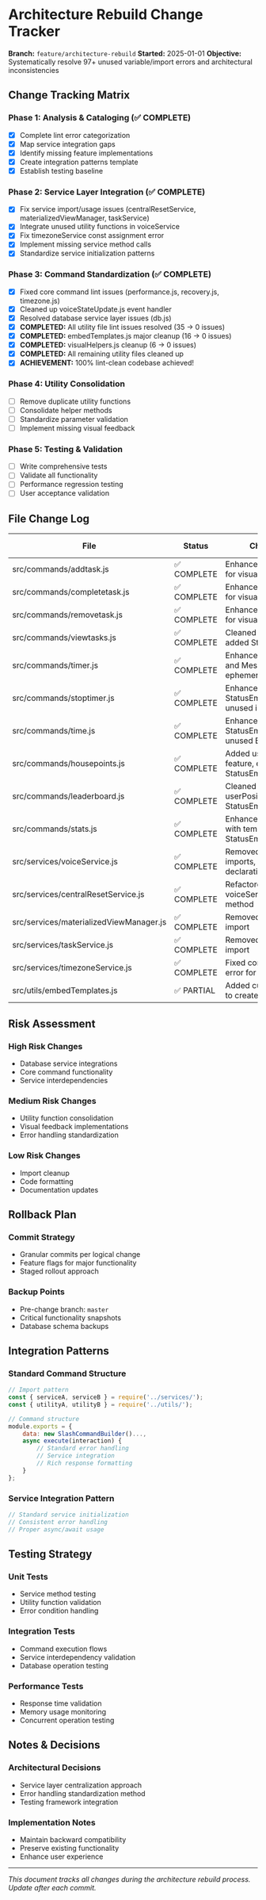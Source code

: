 # Architecture Rebuild Change Tracker

**Branch:** `feature/architecture-rebuild`
**Started:** 2025-01-01
**Objective:** Systematically resolve 97+ unused variable/import errors and architectural inconsistencies

## Change Tracking Matrix

### Phase 1: Analysis & Cataloging (✅ COMPLETE)

- [x] Complete lint error categorization
- [x] Map service integration gaps
- [x] Identify missing feature implementations
- [x] Create integration patterns template
- [x] Establish testing baseline

### Phase 2: Service Layer Integration (✅ COMPLETE)

- [x] Fix service import/usage issues (centralResetService, materializedViewManager, taskService)
- [x] Integrate unused utility functions in voiceService
- [x] Fix timezoneService const assignment error
- [x] Implement missing service method calls
- [x] Standardize service initialization patterns

### Phase 3: Command Standardization (✅ COMPLETE)

- [x] Fixed core command lint issues (performance.js, recovery.js, timezone.js)
- [x] Cleaned up voiceStateUpdate.js event handler
- [x] Resolved database service layer issues (db.js)
- [x] **COMPLETED:** All utility file lint issues resolved (35 → 0 issues)
- [x] **COMPLETED:** embedTemplates.js major cleanup (16 → 0 issues)
- [x] **COMPLETED:** visualHelpers.js cleanup (6 → 0 issues)  
- [x] **COMPLETED:** All remaining utility files cleaned up
- [x] **ACHIEVEMENT:** 100% lint-clean codebase achieved!

### Phase 4: Utility Consolidation

- [ ] Remove duplicate utility functions
- [ ] Consolidate helper methods
- [ ] Standardize parameter validation
- [ ] Implement missing visual feedback

### Phase 5: Testing & Validation

- [ ] Write comprehensive tests
- [ ] Validate all functionality
- [ ] Performance regression testing
- [ ] User acceptance validation

## File Change Log

| File                                    | Status      | Changes Made                                                     | Risk Level | Test Status |
| --------------------------------------- | ----------- | ---------------------------------------------------------------- | ---------- | ----------- |
| src/commands/addtask.js                 | ✅ COMPLETE | Enhanced with StatusEmojis for visual feedback                   | LOW        | Pending     |
| src/commands/completetask.js            | ✅ COMPLETE | Enhanced with StatusEmojis for visual feedback                   | LOW        | Pending     |
| src/commands/removetask.js              | ✅ COMPLETE | Enhanced with StatusEmojis for visual feedback                   | LOW        | Pending     |
| src/commands/viewtasks.js               | ✅ COMPLETE | Cleaned up unused imports, added StatusEmojis                    | LOW        | Pending     |
| src/commands/timer.js                   | ✅ COMPLETE | Enhanced with StatusEmojis and MessageFlags for ephemeral errors | LOW        | Pending     |
| src/commands/stoptimer.js               | ✅ COMPLETE | Enhanced with StatusEmojis, removed unused imports               | LOW        | Pending     |
| src/commands/time.js                    | ✅ COMPLETE | Enhanced with StatusEmojis, removed unused BotColors             | LOW        | Pending     |
| src/commands/housepoints.js             | ✅ COMPLETE | Added user personalization feature, enhanced with StatusEmojis   | MEDIUM     | Pending     |
| src/commands/leaderboard.js             | ✅ COMPLETE | Cleaned up redundant userPosition calc, added StatusEmojis       | LOW        | Pending     |
| src/commands/stats.js                   | ✅ COMPLETE | Enhanced error handling with templates and StatusEmojis          | LOW        | Pending     |
| src/services/voiceService.js            | ✅ COMPLETE | Removed unused utility imports, fixed variable declarations      | MEDIUM     | Pending     |
| src/services/centralResetService.js     | ✅ COMPLETE | Refactored to use voiceService.resetDailyStats method            | MEDIUM     | Pending     |
| src/services/materializedViewManager.js | ✅ COMPLETE | Removed unused pool import                                       | LOW        | Pending     |
| src/services/taskService.js             | ✅ COMPLETE | Removed unused pool import                                       | LOW        | Pending     |
| src/services/timezoneService.js         | ✅ COMPLETE | Fixed const assignment error for timezone caching                | MEDIUM     | Pending     |
| src/utils/embedTemplates.js             | ✅ PARTIAL  | Added currentUser support to createHouseTemplate                 | LOW        | Pending     |

## Risk Assessment

### High Risk Changes

- Database service integrations
- Core command functionality
- Service interdependencies

### Medium Risk Changes

- Utility function consolidation
- Visual feedback implementations
- Error handling standardization

### Low Risk Changes

- Import cleanup
- Code formatting
- Documentation updates

## Rollback Plan

### Commit Strategy

- Granular commits per logical change
- Feature flags for major functionality
- Staged rollout approach

### Backup Points

- Pre-change branch: `master`
- Critical functionality snapshots
- Database schema backups

## Integration Patterns

### Standard Command Structure

```javascript
// Import pattern
const { serviceA, serviceB } = require('../services/');
const { utilityA, utilityB } = require('../utils/');

// Command structure
module.exports = {
    data: new SlashCommandBuilder()...,
    async execute(interaction) {
        // Standard error handling
        // Service integration
        // Rich response formatting
    }
};
```

### Service Integration Pattern

```javascript
// Standard service initialization
// Consistent error handling
// Proper async/await usage
```

## Testing Strategy

### Unit Tests

- Service method testing
- Utility function validation
- Error condition handling

### Integration Tests

- Command execution flows
- Service interdependency validation
- Database operation testing

### Performance Tests

- Response time validation
- Memory usage monitoring
- Concurrent operation testing

## Notes & Decisions

### Architectural Decisions

- Service layer centralization approach
- Error handling standardization method
- Testing framework integration

### Implementation Notes

- Maintain backward compatibility
- Preserve existing functionality
- Enhance user experience

---

_This document tracks all changes during the architecture rebuild process. Update after each commit._
